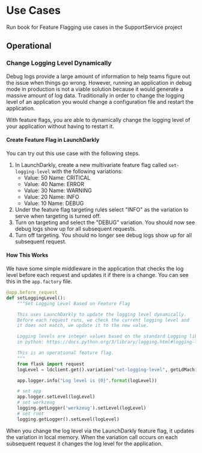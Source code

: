 # Use Cases 

Run book for Feature Flagging use cases in the SupportService project 

## Operational 

### Change Logging Level Dynamically 

Debug logs provide a large amount of information to help teams figure out 
the issue when things go wrong. However, running an application in debug 
mode in production is not a viable solution because it would generate a 
massive amount of log data. Traditionally in order to change the logging 
level of an application you would change a configuration file and restart 
the application. 

With feature flags, you are able to dynamically change the logging level of 
your application without having to restart it. 

#### Create Feature Flag in LaunchDarkly 
You can try out this use case with the following steps. 

1. In LaunchDarkly, create a new multivariate feature flag called `set-logging-level` 
with the following variations: 
    * Value: 50 Name: CRITICAL
    * Value: 40 Name: ERROR
    * Value: 30 Name: WARNING
    * Value: 20 Name: INFO
    * Value: 10 Name: DEBUG
2. Under the feature flag targeting rules select "INFO" as the variation to serve 
when targeting is turned off. 
3. Turn on targeting and select the "DEBUG" variation. You should now see debug 
logs show up for all subsequent requests. 
4. Turn off targeting. You should no longer see debug logs show up for all
subsequent request.  

#### How This Works 

We have some simple middleware in the application that checks the log level before
each request and updates it if there is a change. You can see this in the 
`app.factory` file. 

```python
@app.before_request
def setLoggingLevel():
    """Set Logging Level Based on Feature Flag

    This uses LaunchDarkly to update the logging level dynamically.
    Before each request runs, we check the current logging level and
    it does not match, we update it to the new value.

    Logging levels are integer values based on the standard Logging library
    in python: https://docs.python.org/3/library/logging.html#logging-levels 

    This is an operational feature flag.
    """
    from flask import request
    logLevel = ldclient.get().variation("set-logging-level", getLdMachineUser(request), logging.INFO)

    app.logger.info("Log level is {0}".format(logLevel))

    # set app 
    app.logger.setLevel(logLevel)
    # set werkzeug
    logging.getLogger('werkzeug').setLevel(logLevel)
    # set root
    logging.getLogger().setLevel(logLevel)
```

When you change the log level via the LaunchDarkly feature flag, it updates the 
variation in local memory. When the variation call occurs on each subsequent 
request it changes the log level for the application. 